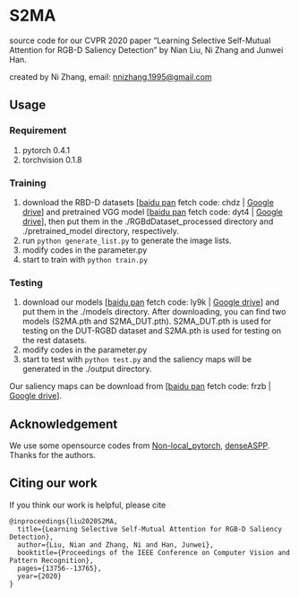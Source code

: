 # S2MA
source code for our CVPR 2020 paper “Learning Selective Self-Mutual Attention for RGB-D Saliency Detection” by Nian Liu, Ni Zhang  and Junwei Han.

created by Ni Zhang, email: nnizhang.1995@gmail.com

## Usage

### Requirement
1. pytorch 0.4.1
2. torchvision 0.1.8

### Training
1. download the RBD-D datasets [[baidu pan](https://pan.baidu.com/s/1q4g9n_n4X_b4WbrhiFuxOw) fetch code: chdz | [Google drive](https://drive.google.com/drive/folders/1ZKK7Le5veXJVD3DZ8OdrO9CdqL2QOFAl?usp=sharing)] and pretrained VGG model [[baidu pan](https://pan.baidu.com/s/19cik8v7Ix5YOo7sdEosp9A) fetch code: dyt4 | [Google drive](https://drive.google.com/drive/folders/1ZKK7Le5veXJVD3DZ8OdrO9CdqL2QOFAl?usp=sharing)], then put them in the ./RGBdDataset_processed directory and ./pretrained_model directory, respectively.
2. run `python generate_list.py` to generate the image lists.
3. modify codes in the parameter.py
4. start to train with `python train.py`


### Testing
1. download our models [[baidu pan](https://pan.baidu.com/s/16hfdk-yE5-sy9B9v6oT1oQ) fetch code: ly9k | [Google drive](https://drive.google.com/drive/folders/1ZKK7Le5veXJVD3DZ8OdrO9CdqL2QOFAl?usp=sharing)] and put them in the ./models directory. After downloading, you can find two models (S2MA.pth and S2MA_DUT.pth). S2MA_DUT.pth is used for testing on the DUT-RGBD dataset and S2MA.pth is used for testing on the rest datasets.
2. modify codes in the parameter.py
3. start to test with `python test.py` and the saliency maps will be generated in the ./output directory.

Our saliency maps can be download from [[baidu pan](https://pan.baidu.com/s/1G-M18V7taJZb44awqxg4tw) fetch code: frzb | [Google drive](https://drive.google.com/drive/folders/1ZKK7Le5veXJVD3DZ8OdrO9CdqL2QOFAl?usp=sharing)].

## Acknowledgement
We use some opensource codes from [Non-local_pytorch](https://github.com/AlexHex7/Non-local_pytorch), [denseASPP](https://github.com/DeepMotionAIResearch/DenseASPP). Thanks for the authors.

## Citing our work
If you think our work is helpful, please cite 
```
@inproceedings{liu2020S2MA, 
  title={Learning Selective Self-Mutual Attention for RGB-D Saliency Detection}, 
  author={Liu, Nian and Zhang, Ni and Han, Junwei},
  booktitle={Proceedings of the IEEE Conference on Computer Vision and Pattern Recognition},
  pages={13756--13765},
  year={2020}
}

